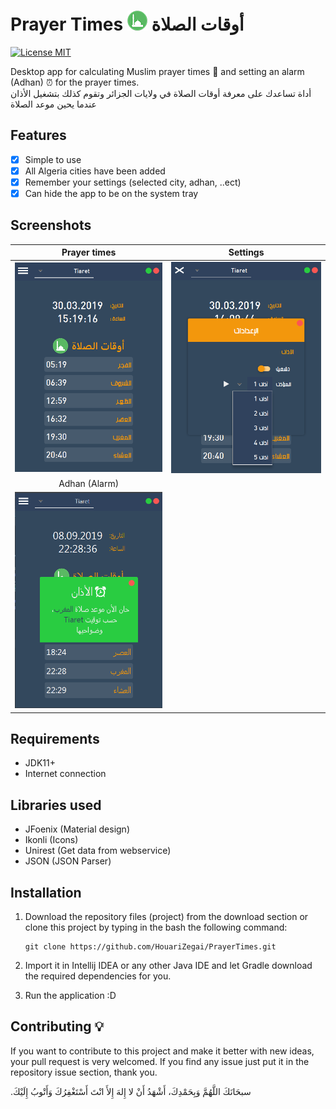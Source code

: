 
# Prayer Times ![icon app](src/main/resources/images/icon-app-32px.png) أوقات الصلاة
[![License MIT](https://img.shields.io/badge/license-MIT-blue.svg)](https://raw.githubusercontent.com/HouariZegai/PrayerTimes/master/LICENSE)

Desktop app for calculating Muslim prayer times 🕌 and setting an alarm (Adhan) :alarm_clock: for the prayer times. <br />
أداة تساعدك على معرفة أوقات الصلاة في ولايات الجزائر وتقوم كذلك بتشغيل الأذان عندما يحين موعد الصلاة

## Features
* [x] Simple to use 
* [x] All Algeria cities have been added
* [x] Remember your settings (selected city, adhan, ..ect)
* [x] Can hide the app to be on the system tray

## Screenshots
Prayer times           | Settings
:---------------------:|:------------------:
![prayer times - screenshoot](screenshoots/v1/prayer_times.PNG) | ![prayer times - screenshoot](screenshoots/v1/settings.PNG)
Adhan (Alarm)           |
![adhan alarm - screenshoot](screenshoots/v1/adhan_alarm.PNG) |

## Requirements
* JDK11+
* Internet connection

## Libraries used
* JFoenix (Material design)
* Ikonli (Icons)
* Unirest (Get data from webservice)
* JSON (JSON Parser)

## Installation
1. Download the repository files (project) from the download section or clone this project by typing in the bash the following command:

       git clone https://github.com/HouariZegai/PrayerTimes.git
2. Import it in Intellij IDEA or any other Java IDE and let Gradle download the required dependencies for you.
3. Run the application :D

## Contributing 💡
If you want to contribute to this project and make it better with new ideas, your pull request is very welcomed.
If you find any issue just put it in the repository issue section, thank you.
 
.سبحَانَكَ اللَّهُمَّ وَبِحَمْدِكَ، أَشْهَدُ أَنْ لا إِلهَ إِلأَ انْتَ أَسْتَغْفِرُكَ وَأَتْوبُ إِلَيْكَ
